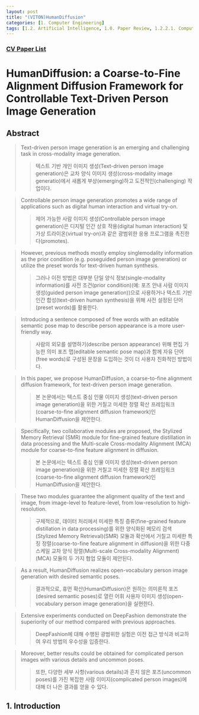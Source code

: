 ```yaml
---
layout: post
title: "(VITON)HumanDiffusion"
categories: [1. Computer Engineering]
tags: [1.2. Artificial Intelligence, 1.0. Paper Review, 1.2.2.1. Computer Vision]
---
```


### [CV Paper List](https://maizer2.github.io/1.%20computer%20engineering/2022/08/01/paper-of-VITON.html)

# HumanDiffusion: a Coarse-to-Fine Alignment Diffusion Framework for Controllable Text-Driven Person Image Generation

## Abstract

> Text-driven person image generation is an emerging and challenging task in cross-modality image generation. 
>> 텍스트 기반 개인 이미지 생성(Text-driven person image generation)은 교차 양식 이미지 생성(cross-modality image generatio)에서 새롭게 부상(emerging)하고 도전적인(challenging) 작업이다. 

> Controllable person image generation promotes a wide range of applications such as digital human interaction and virtual try-on. 
>> 제어 가능한 사람 이미지 생성(Controllable person image generation)은 디지털 인간 상호 작용(digital human interaction) 및 가상 트라이온(virtual try-on)과 같은 광범위한 응용 프로그램을 촉진한다(promotes). 

> However, previous methods mostly employ singlemodality information as the prior condition (e.g. poseguided person image generation) or utilize the preset words for text-driven human synthesis. 
>> 그러나 이전 방법은 대부분 단일 양식 정보(single-modality information)를 사전 조건(prior condition)(예: 포즈 안내 사람 이미지 생성(guided person image generation))으로 사용하거나 텍스트 기반 인간 합성(text-driven human synthesis)을 위해 사전 설정된 단어(preset words)를 활용한다. 

> Introducing a sentence composed of free words with an editable semantic pose map to describe person appearance is a more user-friendly way.
>> 사람의 외모를 설명하기(describe person appearance) 위해 편집 가능한 의미 포즈 맵(editable semantic pose map)과 함께 자유 단어(free words)로 구성된 문장을 도입하는 것이 더 사용자 친화적인 방법이다.

> In this paper, we propose HumanDiffusion, a coarse-to-fine alignment diffusion framework, for text-driven person image generation. 
>> 본 논문에서는 텍스트 중심 인물 이미지 생성(text-driven person image generation)을 위한 거칠고 미세한 정렬 확산 프레임워크(coarse-to-fine alignment diffusion framework)인 HumanDiffusion을 제안한다. 

> Specifically, two collaborative modules are proposed, the Stylized Memory Retrieval (SMR) module for fine-grained feature distillation in data processing and the Multi-scale Cross-modality Alignment (MCA) module for coarse-to-fine feature alignment in diffusion. 
>> 본 논문에서는 텍스트 중심 인물 이미지 생성(text-driven person image generation)을 위한 거칠고 미세한 정렬 확산 프레임워크(coarse-to-fine alignment diffusion framework)인 HumanDiffusion을 제안한다. 

> These two modules guarantee the alignment quality of the text and image, from image-level to feature-level, from low-resolution to high-resolution. 
>> 구체적으로, 데이터 처리에서 미세한 특징 증류(fine-grained feature distillation in data processing)를 위한 양식화된 메모리 검색(Stylized Memory Retrieval)(SMR) 모듈과 확산에서 거칠고 미세한 특징 정렬(coarse-to-fine feature alignment in diffusion)을 위한 다중 스케일 교차 양식 정렬(Multi-scale Cross-modality Alignment)(MCA) 모듈의 두 가지 협업 모듈이 제안된다. 

> As a result, HumanDiffusion realizes open-vocabulary person image generation with desired semantic poses. 
>> 결과적으로, 휴먼 확산(HumanDiffusion)은 원하는 의미론적 포즈(desired semantic poses)로 열린 어휘 사용자 이미지 생성(open-vocabulary person image generation)을 실현한다. 

> Extensive experiments conducted on  DeepFashion demonstrate the superiority of our method compared with previous approaches.
>> DeepFashion에 대해 수행된 광범위한 실험은 이전 접근 방식과 비교하여 우리 방법의 우수성을 입증한다.

> Moreover, better results could be obtained for complicated person images with various details and uncommon poses.
>> 또한, 다양한 세부 사항(various details)과 흔치 않은 포즈(uncommon poses)를 가진 복잡한 사람 이미지(complicated person images)에 대해 더 나은 결과를 얻을 수 있다.

## 1. Introduction


